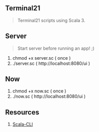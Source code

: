 Terminal21
----------
>Terminal21 scripts using Scala 3.

Server
------
>Start server before running an app! ;)
1. chmod +x server.sc ( once )
2. ./server.sc ( http://localhost:8080/ui )

Now
---
1. chmod +x now.sc ( once )
2. ./now.sc ( http://localhost:8080/ui )

Resources
---------
1. [Scala-CLI](https://scala-cli.virtuslab.org/)